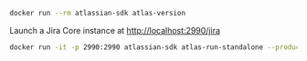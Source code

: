 
```bash
docker run --rm atlassian-sdk atlas-version
```

Launch a Jira Core instance at [http://localhost:2990/jira](http://localhost:2990/jira)
```bash
docker run -it -p 2990:2990 atlassian-sdk atlas-run-standalone --product jira
```
